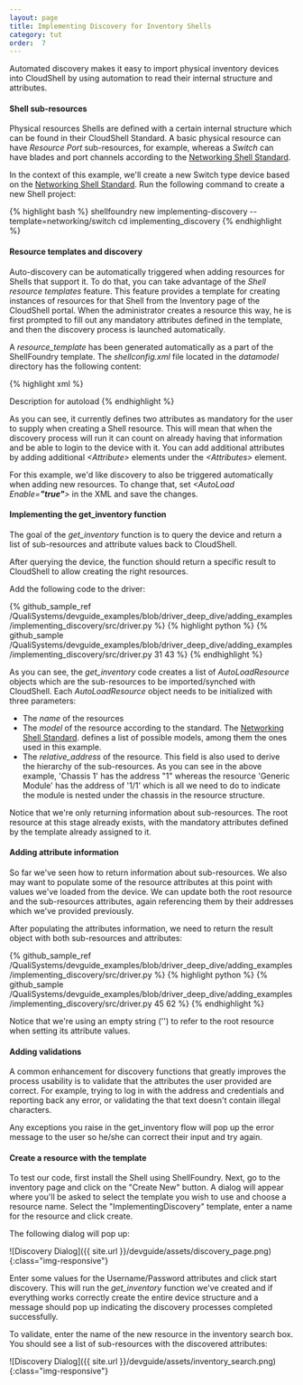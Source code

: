 ```yaml
---
layout: page
title: Implementing Discovery for Inventory Shells
category: tut
order:  7
---
```

Automated discovery makes it easy to import physical inventory devices into CloudShell
by using automation to read their internal structure and attributes.

#### Shell sub-resources

Physical resources Shells are defined with a certain internal structure which can be
found in their CloudShell Standard. A basic physical resource can have _Resource Port_ sub-resources,
for example, whereas a _Switch_ can have blades and port channels according to the
[Networking Shell Standard](https://github.com/QualiSystems/shell-networking-standard/blob/master/spec/networking_standard.md).

In the context of this example, we'll create a new Switch type device based on the
[Networking Shell Standard](https://github.com/QualiSystems/shell-networking-standard/blob/master/spec/networking_standard.md).
Run the following command to create a new Shell project:

{% highlight bash %}
shellfoundry new implementing-discovery --template=networking/switch
cd implementing_discovery
{% endhighlight %}

#### Resource templates and discovery

Auto-discovery can be automatically triggered when adding resources for Shells that support it.
To do that, you can take advantage of the _Shell resource templates_ feature. This feature provides
a template for creating instances of resources for that Shell from the Inventory page of the CloudShell
portal. When the administrator creates a resource this way, he is first prompted to fill out any mandatory
attributes defined in the template, and then the discovery process is launched automatically.

A _resource_template_ has been generated automatically as a part of the ShellFoundry template.
The _shellconfig.xml_ file located in the _datamodel_ directory has the following content:

{% highlight xml %}
<?xml version="1.0" encoding="utf-8"?>
<ShellsConfiguration xmlns:xsd="http://www.w3.org/2001/XMLSchema" xmlns:xsi="http://www.w3.org/2001/XMLSchema-instance" xmlns="http://schemas.qualisystems.com/ResourceManagement/ShellsConfigurationSchema.xsd">
<ResourceTemplates>
    <ResourceTemplate Name="ImplementingDiscovery" Model="ImplementingDiscovery" Driver="ImplementingDiscoveryDriver">
        <Description></Description>
        <AutoLoad Enable="false">
            <Description>Description for autoload </Description>
        </AutoLoad>
        <Attributes>
            <Attribute Name="User" Value="" />
            <Attribute Name="Password" Value="" />
        </Attributes>
    </ResourceTemplate>    
</ResourceTemplates>
</ShellsConfiguration>
{% endhighlight %}

As you can see, it currently defines two attributes as mandatory for the user to supply when creating a Shell resource.
This will mean that when the discovery process will run it can count on already having that information and be able
to login to the device with it. You can add additional attributes by adding additional _\<Attribute>_ elements under
the _\<Attributes>_ element.

For this example, we'd like discovery to also be triggered automatically when adding new resources. To change that,
set _\<AutoLoad Enable=**"true"**>_ in the XML and save the changes.

#### Implementing the get_inventory function

The goal of the _get_inventory_ function is to query the device and return a list of sub-resources
and attribute values back to CloudShell.

After querying the device, the function should return a specific result to CloudShell to allow
creating the right resources.

Add the following code to the driver:

{% github_sample_ref /QualiSystems/devguide_examples/blob/driver_deep_dive/adding_examples/implementing_discovery/src/driver.py %}
{% highlight python %}
{% github_sample /QualiSystems/devguide_examples/blob/driver_deep_dive/adding_examples/implementing_discovery/src/driver.py 31 43 %}
{% endhighlight %}

As you can see, the _get_inventory_ code creates a list of _AutoLoadResource_ objects which are the sub-resources to be
imported/synched with CloudShell. Each _AutoLoadResource_ object needs to be initialized with three parameters:

* The _name_ of the resources
* The _model_ of the resource according to the standard. The [Networking Shell Standard](https://github.com/QualiSystems/shell-networking-standard/blob/master/spec/networking_standard.md).
defines a list of possible models, among them the ones used in this example.
* The _relative_address_ of the resource. This field is also used to derive the hierarchy of the sub-resources. As you can
see in the above example, 'Chassis 1' has the address "1" whereas the resource 'Generic Module' has the address of '1/1' which
is all we need to do to indicate the module is nested under the chassis in the resource structure.

Notice that we're only returning information about sub-resources. The root resource at this stage already exists, with the
mandatory attributes defined by the template already assigned to it.

#### Adding attribute information

So far we've seen how to return information about sub-resources. We also may want to populate some of the resource attributes
at this point with values we've loaded from the device. We can update both the root resource and the sub-resources attributes,
again referencing them by their addresses which we've provided previously.

After populating the attributes information, we need to return the result object with both sub-resources and attributes:

{% github_sample_ref /QualiSystems/devguide_examples/blob/driver_deep_dive/adding_examples/implementing_discovery/src/driver.py %}
{% highlight python %}
{% github_sample /QualiSystems/devguide_examples/blob/driver_deep_dive/adding_examples/implementing_discovery/src/driver.py 45 62 %}
{% endhighlight %}

Notice that we're using an empty string ('') to refer to the root resource when setting its attribute values.

#### Adding validations

A common enhancement for discovery functions that greatly improves the process usability is to validate that the attributes
the user provided are correct. For example, trying to log in with the address and credentials and reporting back any error,
or validating the that text doesn't contain illegal characters.

Any exceptions you raise in the get_inventory flow will pop up the error message to the user so he/she can correct
their input and try again.

#### Create a resource with the template

To test our code, first install the Shell using ShellFoundry.
Next, go to the inventory page and click on the "Create New" button. A dialog will appear where you'll be asked
to select the template you wish to use and choose a resource name. Select the "ImplementingDiscovery" template, enter
a name for the resource and click create.

The following dialog will pop up:

![Discovery Dialog]({{ site.url }}/devguide/assets/discovery_page.png){:class="img-responsive"}

Enter some values for the Username/Password attributes and click start discovery. This will run the _get_inventory_ function
we've created and if everything works correctly create the entire device structure and a message should pop up indicating
the discovery processes completed successfully.

To validate, enter the name of the new resource in the inventory search box. You should see a list of sub-resources with the
discovered attributes:

![Discovery Dialog]({{ site.url }}/devguide/assets/inventory_search.png){:class="img-responsive"}
